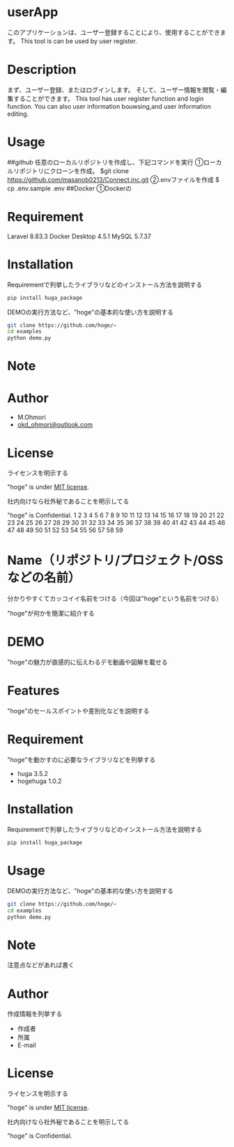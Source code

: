 # userApp
このアプリケーションは、ユーザー登録することにより、使用することができます。
This tool is can be used by user register.

# Description
まず、ユーザー登録、またはログインします。
そして、ユーザー情報を閲覧・編集することができます。
This tool has user register function and login function.
You can also user information bouwsing,and user information editing.

# Usage
##github
任意のローカルリポジトリを作成し、下記コマンドを実行
①ローカルリポジトリにクローンを作成。
$git clone https://github.com/masanob0213/Connect.inc.git
②.envファイルを作成
$ cp .env.sample .env
##Docker
①Dockerの

# Requirement
Laravel 8.83.3
Docker Desktop 4.5.1
MySQL 5.7.37

# Installation

Requirementで列挙したライブラリなどのインストール方法を説明する

```bash
pip install huga_package
```


DEMOの実行方法など、"hoge"の基本的な使い方を説明する

```bash
git clone https://github.com/hoge/~
cd examples
python demo.py
```

# Note

# Author
* M.Ohmori
* okd_ohmori@outlook.com

# License
ライセンスを明示する

"hoge" is under [MIT license](https://en.wikipedia.org/wiki/MIT_License).

社内向けなら社外秘であることを明示してる

"hoge" is Confidential.
1
2
3
4
5
6
7
8
9
10
11
12
13
14
15
16
17
18
19
20
21
22
23
24
25
26
27
28
29
30
31
32
33
34
35
36
37
38
39
40
41
42
43
44
45
46
47
48
49
50
51
52
53
54
55
56
57
58
59
# Name（リポジトリ/プロジェクト/OSSなどの名前）
 
分かりやすくてカッコイイ名前をつける（今回は"hoge"という名前をつける）
 
"hoge"が何かを簡潔に紹介する
 
# DEMO
 
"hoge"の魅力が直感的に伝えわるデモ動画や図解を載せる
 
# Features
 
"hoge"のセールスポイントや差別化などを説明する
 
# Requirement
 
"hoge"を動かすのに必要なライブラリなどを列挙する
 
* huga 3.5.2
* hogehuga 1.0.2
 
# Installation
 
Requirementで列挙したライブラリなどのインストール方法を説明する
 
```bash
pip install huga_package
```
 
# Usage
 
DEMOの実行方法など、"hoge"の基本的な使い方を説明する
 
```bash
git clone https://github.com/hoge/~
cd examples
python demo.py
```
 
# Note
 
注意点などがあれば書く
 
# Author
 
作成情報を列挙する
 
* 作成者
* 所属
* E-mail
 
# License
ライセンスを明示する
 
"hoge" is under [MIT license](https://en.wikipedia.org/wiki/MIT_License).
 
社内向けなら社外秘であることを明示してる
 
"hoge" is Confidential.
